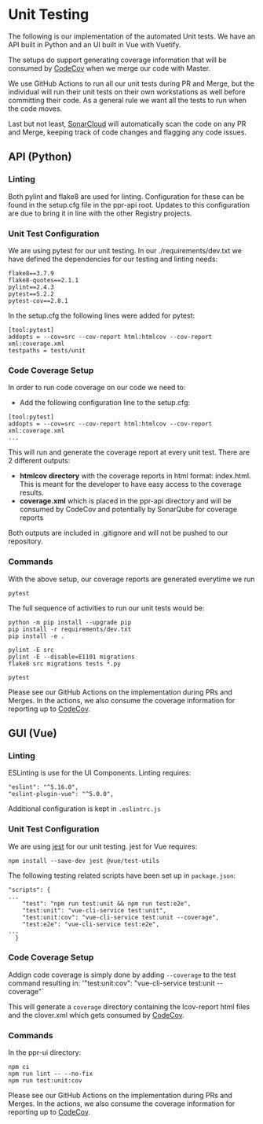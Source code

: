 # Unit Testing

The following is our implementation of the automated Unit tests.
We have an API built in Python and an UI built in Vue with Vuetify.

The setups do support generating coverage information that will be consumed by [CodeCov](https://codecov.io/gh/bcgov/ppr) when we merge our code with Master.

We use GitHub Actions to run all our unit tests during PR and Merge, but the individual will run their unit tests on their own workstations as well before committing their code. As a general rule we want all the tests to run when the code moves.

Last but not least, [SonarCloud](https://sonarcloud.io/dashboard?id=bcgov_ppr) will automatically scan the code on any PR and Merge, keeping track of code changes and flagging any code issues.

## API (Python)

### Linting

Both pylint and flake8 are used for linting.
Configuration for these can be found in the setup.cfg file in the ppr-api root.
Updates to this configuration are due to bring it in line with the other Registry projects.

### Unit Test Configuration

We are using pytest for our unit testing. In our ./requirements/dev.txt we have defined the dependencies for our testing and linting needs:

```
flake8==3.7.9
flake8-quotes==2.1.1
pylint==2.4.3
pytest==5.2.2
pytest-cov==2.8.1
```

In the setup.cfg the following lines were added for pytest:

```
[tool:pytest]
addopts = --cov=src --cov-report html:htmlcov --cov-report xml:coverage.xml
testpaths = tests/unit
```

### Code Coverage Setup

In order to run code coverage on our code we need to:

- Add the following configuration line to the setup.cfg:

```
[tool:pytest]
addopts = --cov=src --cov-report html:htmlcov --cov-report xml:coverage.xml
...
```

This will run and generate the coverage report at every unit test.
There are 2 different outputs:

- **htmlcov directory** with the coverage reports in html format: index.html. This is meant for the developer to have easy access to the coverage results.
- **coverage.xml** which is placed in the ppr-api directory and will be consumed by CodeCov and potentially by SonarQube for coverage reports

Both outputs are included in .gitignore and will not be pushed to our repository.

### Commands

With the above setup, our coverage reports are generated everytime we run

```
pytest
```

The full sequence of activities to run our unit tests would be:

```
python -m pip install --upgrade pip
pip install -r requirements/dev.txt
pip install -e .

pylint -E src
pylint -E --disable=E1101 migrations
flake8 src migrations tests *.py

pytest
```

Please see our GitHub Actions on the implementation during PRs and Merges.
In the actions, we also consume the coverage information for reporting up to [CodeCov](https://codecov.io/gh/bcgov/ppr).

## GUI (Vue)

### Linting

ESLinting is use for the UI Components.
Linting requires:

```
"eslint": "^5.16.0",
"eslint-plugin-vue": "^5.0.0",
```

Additional configuration is kept in `.eslintrc.js`

### Unit Test Configuration

We are using [jest](https://jestjs.io/) for our unit testing.
jest for Vue requires:

```
npm install --save-dev jest @vue/test-utils
```

The following testing related scripts have been set up in `package.json`:

```
"scripts": {
...
    "test": "npm run test:unit && npm run test:e2e",
    "test:unit": "vue-cli-service test:unit",
    "test:unit:cov": "vue-cli-service test:unit --coverage",
    "test:e2e": "vue-cli-service test:e2e",
...
  }
```

### Code Coverage Setup

Addign code coverage is simply done by adding `--coverage` to the test command resulting in:
'"test:unit:cov": "vue-cli-service test:unit --coverage"`

This will generate a `coverage` directory containing the lcov-report html files and the clover.xml which gets consumed by [CodeCov](https://codecov.io/gh/bcgov/ppr).

### Commands

In the ppr-ui directory:

```
npm ci
npm run lint -- --no-fix
npm run test:unit:cov
```

Please see our GitHub Actions on the implementation during PRs and Merges.
In the actions, we also consume the coverage information for reporting up to [CodeCov](https://codecov.io/gh/bcgov/ppr).
